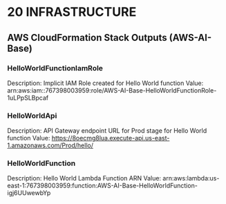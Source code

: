 # 20 INFRASTRUCTURE

## AWS CloudFormation Stack Outputs (AWS-AI-Base)

### HelloWorldFunctionIamRole
Description: Implicit IAM Role created for Hello World function
Value: arn:aws:iam::767398003959:role/AWS-AI-Base-HelloWorldFunctionRole-1uLPpSLBpcaf

### HelloWorldApi
Description: API Gateway endpoint URL for Prod stage for Hello World function
Value: https://8oecmg8lua.execute-api.us-east-1.amazonaws.com/Prod/hello/

### HelloWorldFunction
Description: Hello World Lambda Function ARN
Value: arn:aws:lambda:us-east-1:767398003959:function:AWS-AI-Base-HelloWorldFunction-igj6UUwewbYp